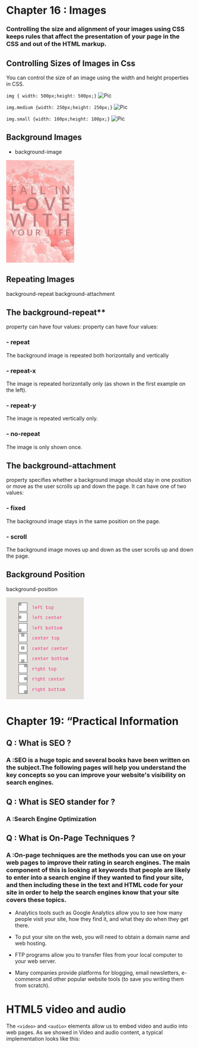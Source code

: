 # Chapter 16 : Images 
### Controlling the size and alignment of your images using CSS keeps rules that affect the presentation of your page in the CSS and out of the HTML markup.

## Controlling Sizes of Images in Css 

You can control the size of an
image using the width and
height properties in CSS.

`img { width: 500px;height: 500px;}`
![Pic](https://placehold.it/500x500/F19)


`img.medium {width: 250px;height: 250px;}`
![Pic](https://placehold.it/250x250/F19)




`img.small {width: 100px;height: 100px;}`
![Pic](https://placehold.it/100x100/F19)



## Background Images
- background-image


![Pic](images.jpg)


## Repeating Images
background-repeat
background-attachment



## The background-repeat**
property can have four values:
 property can have four values:

### - repeat
The background image is
repeated both horizontally and
vertically

### - repeat-x
The image is repeated
horizontally only (as shown in
the first example on the left).

### - repeat-y
The image is repeated vertically
only.

### - no-repeat
The image is only shown once.


## The background-attachment
property specifies whether a
background image should stay in
one position or move as the user
scrolls up and down the page. It
can have one of two values:

### - fixed
The background image stays in
the same position on the page.

### - scroll
The background image moves
up and down as the user scrolls
up and down the page.


## Background Position
background-position

![Pic](top.PNG)


# Chapter 19: “Practical Information

## Q : What is SEO ?
### A :SEO is a huge topic and several books have been written on the subject.The following pages will help you understand the key concepts so you can improve your website's visibility on search engines.

## Q : What is SEO  stander  for  ?
### A :Search Engine Optimization


## Q : What is On-Page Techniques ?
### A :On-page techniques are the methods you can use on your web pages to improve their rating in search engines. The main component of this is looking at keywords that people are likely to enter into a search engine if they wanted to find your site, and then including these in the text and HTML code for your site in order to help the search engines know that your site covers these topics.


- Analytics tools such as Google Analytics allow you to
see how many people visit your site, how they find it,
and what they do when they get there.


- To put your site on the web, you will need to obtain a
domain name and web hosting.

- FTP programs allow you to transfer files from your
local computer to your web server.

- Many companies provide platforms for blogging, email
newsletters, e-commerce and other popular website
tools (to save you writing them from scratch).


# HTML5 video and audio
The `<video>` and `<audio>` elements allow us to embed video and audio into web pages. As we showed in Video and audio content, a typical implementation looks like this:



